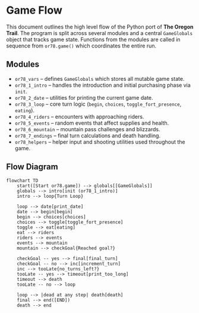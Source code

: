 # Game Flow

This document outlines the high level flow of the Python port of **The Oregon Trail**.
The program is split across several modules and a central `GameGlobals` object that
tracks game state. Functions from the modules are called in sequence from `or78.game()`
which coordinates the entire run.

## Modules

- `or78_vars` – defines `GameGlobals` which stores all mutable game state.
- `or78_1_intro` – handles the introduction and initial purchasing phase via `init`.
- `or78_2_date` – utilities for printing the current game date.
- `or78_3_loop` – core turn logic (`begin`, `choices`, `toggle_fort_presence`, `eating`).
- `or78_4_riders` – encounters with approaching riders.
- `or78_5_events` – random events that affect supplies and health.
- `or78_6_mountain` – mountain pass challenges and blizzards.
- `or78_7_endings` – final turn calculations and death handling.
- `or78_helpers` – helper input and shooting utilities used throughout the game.

## Flow Diagram

```mermaid
flowchart TD
    start([Start or78.game]) --> globals[[GameGlobals]]
    globals --> intro[init (or78_1_intro)]
    intro --> loop{Turn Loop}

    loop --> date[print_date]
    date --> begin[begin]
    begin --> choices[choices]
    choices --> toggle[toggle_fort_presence]
    toggle --> eat[eating]
    eat --> riders
    riders --> events
    events --> mountain
    mountain --> checkGoal{Reached goal?}

    checkGoal -- yes --> final[final_turn]
    checkGoal -- no --> inc[increment_turn]
    inc --> tooLate{no_turns_left?}
    tooLate -- yes --> timeout[print_too_long]
    timeout --> death
    tooLate -- no --> loop

    loop --> |dead at any step| death[death]
    final --> end([END])
    death --> end
```
